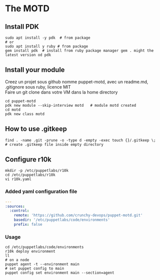 # The MOTD 

## Install PDK
```shell
sudo apt install -y pdk  # from package
# or 
sudo apt install y ruby # from package
gem install pdk  # install from ruby package manager gem . might the latest version od pdk
```
## Install your module 
Creez un projet sous github nomme puppet-motd, avec un readme.md, .gitignore sous ruby, licence MIT  
Faire un git clone dans votre VM dans la home directory
```shell
cd puppet-motd
pdk new module --skip-interview motd   # module motd created
cd motd
pdk new class motd 
```

## How to use .gitkeep  
```shell
find . -name .git -prune -o -type d -empty -exec touch {}/.gitkeep \; # create .gitkeep file inside empty directory
```

## Configure r10k
```
mkdir -p /etc/puppetlabs/r10k 
cd /etc/puppetlabs/r10k
vi r10k.yaml
```

### Added yaml configuration file
```yaml
---
:sources:
  :control:
    remote: 'https://github.com/crunchy-devops/puppet-motd.git'
    basedir: '/etc/puppetlabs/code/environments'
    prefix: false
```

###  Usage
```shell
cd /etc/puppetlabs/code/environments
r10k deploy environment
ll
# on a node
puppet agent -t --environment main
# set puppet config to main
puppet config set environment main --section=agent
```
